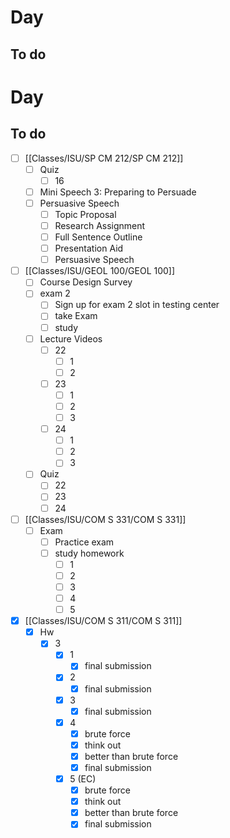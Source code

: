 

# Day 

## To do

# Day 

## To do
- [ ] [[Classes/ISU/SP CM 212/SP CM 212]]
	- [ ] Quiz
		- [ ] 16
	- [ ] Mini Speech 3: Preparing to Persuade
	- [ ] Persuasive Speech
		- [ ] Topic Proposal
		- [ ] Research Assignment
		- [ ] Full Sentence Outline
		- [ ] Presentation Aid
		- [ ] Persuasive Speech
- [ ] [[Classes/ISU/GEOL 100/GEOL 100]]
	- [ ] Course Design Survey
	- [ ] exam 2
		- [ ] Sign up for exam 2 slot in testing center
		- [ ] take Exam
		- [ ] study
	- [ ] Lecture Videos
		- [ ] 22
			- [ ] 1
			- [ ] 2
		- [ ] 23
			- [ ] 1
			- [ ] 2
			- [ ] 3
		- [ ] 24
			- [ ] 1
			- [ ] 2
			- [ ] 3
	- [ ] Quiz
		- [ ] 22
		- [ ] 23
		- [ ] 24
- [ ] [[Classes/ISU/COM S 331/COM S 331]]
	- [ ] Exam
		- [ ] Practice exam 
		- [ ] study homework
			- [ ] 1
			- [ ] 2
			- [ ] 3
			- [ ] 4
			- [ ] 5
- [x]  [[Classes/ISU/COM S 311/COM S 311]]
	- [x]  Hw
		- [x]  3
			- [x]  1
				- [x]  final submission
			- [x]  2
				- [x] final submission
			- [x]  3
				- [x] final submission
			- [x]  4
				- [x] brute force
				- [x] think out
				- [x] better than brute force
				- [x] final submission
			- [x]  5 (EC)
				- [x] brute force
				- [x] think out
				- [x] better than brute force
				- [x] final submission